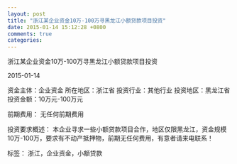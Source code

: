 ```yaml
---
layout: post
title: "浙江某企业资金10万-100万寻黑龙江小额贷款项目投资"
date: 2015-01-14 15:12:28 +0800
comments: true
categories: 
---
```

浙江某企业资金10万-100万寻黑龙江小额贷款项目投资



2015-01-14

资金主体：企业资金
所在地区：浙江省
投资行业：其他行业
投资地区：黑龙江省
投资金额：10万元-100万元

前期费用：
无任何前期费用

投资要求概述：
本企业寻求一些小额贷款项目合作，地区仅限黑龙江，资金规模10万-100万，要求有不动产抵押物，前期无任何费用，有意者请来电联系！

标签：
浙江，企业资金，小额贷款


